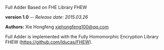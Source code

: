  Full Adder Based on FHE Library FHEW

 **version 1.0** -- *Release date: 2015.03.26*

 **Authors:** Xie Hongfeng <xiehongfeng100@qq.com>

Full Adder is implemented with the Fully Homomorphic Encryption Library FHEW (https://github.com/lducas/FHEW).
